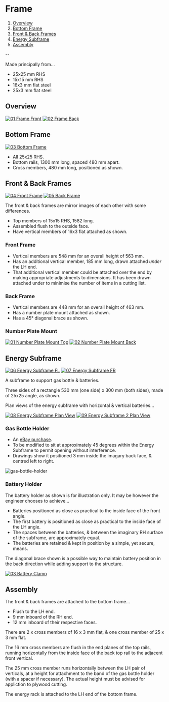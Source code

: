 # Frame

1. [Overview](#01)
2. [Bottom Frame](#02)
3. [Front & Back Frames](#03)
4. [Energy Subframe](#04)
5. [Assembly](#05)

--

Made principally from…

* 25x25 mm RHS
* 15x15 mm RHS
* 16x3 mm flat steel
* 25x3 mm flat steel

## <a id="01"></a> Overview

[![01 Frame Front](Frame/01-Frame-Front.png)](Frame/01-Frame-Front.pdf "01 Frame Front")
[![02 Frame Back](Frame/02-Frame-Back.png)](Frame/02-Frame-Back.pdf "02 Frame Back")

## <a id="02"></a> Bottom Frame

[![03 Bottom Frame](Frame/03-Bottom-Frame.png)](Frame/03-Bottom-Frame.pdf "03 Bottom Frame")

* All 25x25 RHS.
* Bottom rails, 1300 mm long, spaced 480 mm apart.
* Cross members, 480 mm long, positioned as shown.

## <a id="03"></a> Front & Back Frames

[![04 Front Frame](Frame/04-Front-Frame.png)](Frame/04-Front-Frame.pdf "04 Front Frame")
[![05 Back Frame](Frame/05-Back-Frame.png)](Frame/05-Back-Frame.pdf "05 Back Frame")

The front & back frames are mirror images of each other with some differences.

* Top members of 15x15 RHS, 1582 long.
* Assembled flush to the outside face.
* Have vertical members of 16x3 flat attached as shown.

### Front Frame

* Vertical members are 548 mm for an overall height of 563 mm.
* Has an additional vertical member, 185 mm long, drawn attached *under* the LH end.
* That additional vertical member could be attached over the end by making appropriate adjustments to dimensions. It has been drawn attached under to minimise the number of items in a cutting list.

### Back Frame

* Vertical members are 448 mm for an overall height of 463 mm.
* Has a number plate mount attached as shown.
* Has a 45° diagonal brace as shown.

### Number Plate Mount

[![01 Number Plate Mount Top](Sheet-Metal/01-Number-Plate-Mount-Top.png)](Sheet-Metal/01-Number-Plate-Mount-Top.pdf "01 Number Plate Mount Top")
[![02 Number Plate Mount Back](Sheet-Metal/02-Number-Plate-Mount-Back.png)](Sheet-Metal/02-Number-Plate-Mount-Back.pdf "02 Number Plate Mount Back")

## <a id="04"></a> Energy Subframe

[![06 Energy Subframe FL](Frame/06-Energy-Subframe-FL.png)](Frame/06-Energy-Subframe-FL.pdf "06 Energy Subframe FL")
[![07 Energy Subframe FR](Frame/07-Energy-Subframe-FR.png)](Frame/07-Energy-Subframe-FR.pdf "07 Energy Subframe FR")

A subframe to support gas bottle & batteries.

Three sides of a rectangle 530 mm (one side) x 300 mm (both sides), made of 25x25 angle, as shown.

Plan views of the energy subframe with horizontal & vertical batteries…

[![08 Energy Subframe Plan View](Frame/08-Energy-Subframe-Plan-View.png)](Frame/08-Energy-Subframe-Plan-View.pdf "08 Energy Subframe Plan View")
[![09 Energy Subframe 2 Plan View](Frame/09-Energy-Subframe-2-Plan-View.png)](Frame/09-Energy-Subframe-2-Plan-View.pdf "09 Energy Subframe 2 Plan View")

### Gas Bottle Holder

* An [eBay purchase](https://www.ebay.com.au/itm/254621457008).
* To be modified to sit at approximately 45 degrees within the  Energy Subframe to permit opening without interference.
* Drawings show it positioned 3 mm inside the imagary back face, & centred left to right.

![gas-bottle-holder](_images/gas-bottle-holder.jpeg)

### Battery Holder

The battery holder as shown is for illustration only. It may be however the engineer chooses to achieve…

* Batteries positioned as close as practical to the inside face of the front angle.
* The first battery is positioned as close as practical to the inside face of the LH angle.
* The spaces between the batteries, & between the imaginary RH surface of the subframe, are approximately equal.
* The batteries are retained & kept in position by a simple, yet secure, means.

The diagonal brace shown is a possible way to maintain battery position in the back direction while adding support to the structure.

[![03 Battery Clamp](Sheet-Metal/03-Battery-Clamp.png)](_PDF/Sheet-Metal/03-Battery-Clamp.pdf)

## <a id="05"></a> Assembly

The front & back frames are attached to the bottom frame…

* Flush to the LH end.
* 9 mm inboard of the RH end.
* 12 mm inboard of their respective faces.

There are 2 x cross members of 16 x 3 mm flat, & one cross member of 25 x 3 mm flat.

The 16 mm cross members are flush in the end planes of the top rails, running horizontally from the inside face of the back top rail to the adjacent front vertical.

The 25 mm cross member runs horizontally between the LH pair of verticals, at a height for attachment to the band of the gas bottle holder (with a spacer if necessary). The actual height must be advised for appliction to plywood cutting.

The energy rack is attached to the LH end of the bottom frame.

